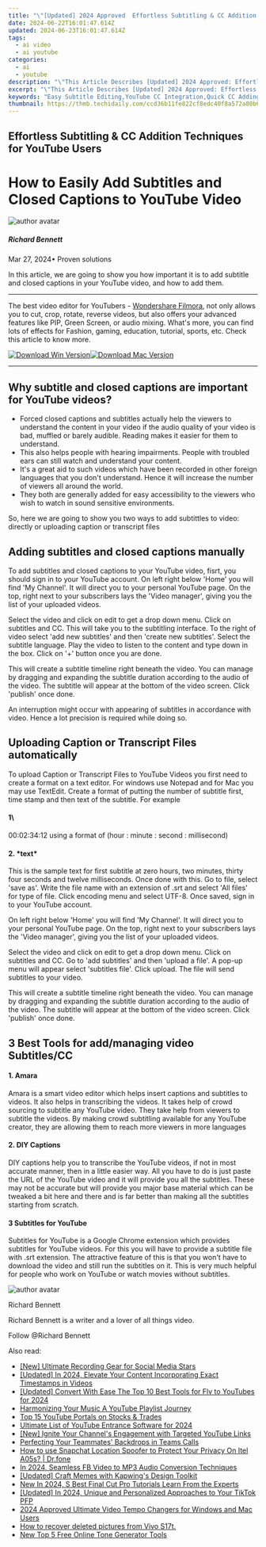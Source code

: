 ```yaml
---
title: "\"[Updated] 2024 Approved  Effortless Subtitling & CC Addition Techniques for YouTube Users\""
date: 2024-06-22T16:01:47.614Z
updated: 2024-06-23T16:01:47.614Z
tags:
  - ai video
  - ai youtube
categories:
  - ai
  - youtube
description: "\"This Article Describes [Updated] 2024 Approved: Effortless Subtitling & CC Addition Techniques for YouTube Users\""
excerpt: "\"This Article Describes [Updated] 2024 Approved: Effortless Subtitling & CC Addition Techniques for YouTube Users\""
keywords: "Easy Subtitle Editing,YouTube CC Integration,Quick CC Adding Tips,Simplified CC Processes,Streamlined Video Captions,Automated Text Overlays,Smooth CC Addition Guide"
thumbnail: https://thmb.techidaily.com/ccd36b11fe822cf8edc40f8a572a80b6d8bbf0e625e60ce40fafebff8828fa14.jpeg
---
```


## Effortless Subtitling & CC Addition Techniques for YouTube Users

# How to Easily Add Subtitles and Closed Captions to YouTube Video

![author avatar](https://images.wondershare.com/filmora/article-images/richard-bennett.jpg)

##### Richard Bennett

 Mar 27, 2024• Proven solutions

 In this article, we are going to show you how important it is to add subtitle and closed captions in your YouTube video, and how to add them.

---

 The best video editor for YouTubers - [Wondershare Filmora](https://tools.techidaily.com/wondershare/filmora/download/), not only allows you to cut, crop, rotate, reverse videos, but also offers your advanced features like PIP, Green Screen, or audio mixing. What's more, you can find lots of effects for Fashion, gaming, education, tutorial, sports, etc. Check this article to know more.

[![Download Win Version](https://images.wondershare.com/filmora/guide/download-btn-win.jpg)](https://tools.techidaily.com/wondershare/filmora/download/)[![Download Mac Version](https://images.wondershare.com/filmora/guide/download-btn-mac.jpg)](https://tools.techidaily.com/wondershare/filmora/download/)

---

## Why subtitle and closed captions are important for YouTube videos?

* Forced closed captions and subtitles actually help the viewers to understand the content in your video if the audio quality of your video is bad, muffled or barely audible. Reading makes it easier for them to understand.
* This also helps people with hearing impairments. People with troubled ears can still watch and understand your content.
* It's a great aid to such videos which have been recorded in other foreign languages that you don't understand. Hence it will increase the number of viewers all around the world.
* They both are generally added for easy accessibility to the viewers who wish to watch in sound sensitive environments.

 So, here we are going to show you two ways to add subtittles to video: directly or uploading caption or transcript files

## Adding subtitles and closed captions manually

 To add subtitles and closed captions to your YouTube video, fisrt, you should sign in to your YouTube account. On left right below 'Home' you will find 'My Channel'. It will direct you to your personal YouTube page. On the top, right next to your subscribers lays the 'Video manager', giving you the list of your uploaded videos.

 Select the video and click on edit to get a drop down menu. Click on subtitles and CC. This will take you to the subtitling interface. To the right of video select 'add new subtitles' and then 'create new subtitles'. Select the subtitle language. Play the video to listen to the content and type down in the box. Click on '+' button once you are done.

 This will create a subtitle timeline right beneath the video. You can manage by dragging and expanding the subtitle duration according to the audio of the video. The subtitle will appear at the bottom of the video screen. Click 'publish' once done.

 An interruption might occur with appearing of subtitles in accordance with video. Hence a lot precision is required while doing so.

## Uploading Caption or Transcript Files automatically

 To upload Caption or Transcript Files to YouTube Videos you first need to create a format on a text editor. For windows use Notepad and for Mac you may use TextEdit. Create a format of putting the number of subtitle first, time stamp and then text of the subtitle. For example

#### 1\

 00:02:34:12 using a format of (hour : minute : second : millisecond)

#### 2\. \*text\*

 This is the sample text for first subtitle at zero hours, two minutes, thirty four seconds and twelve milliseconds. Once done with this. Go to file, select 'save as'. Write the file name with an extension of .srt and select 'All files' for type of file. Click encoding menu and select UTF-8\. Once saved, sign in to your YouTube account.

 On left right below 'Home' you will find 'My Channel'. It will direct you to your personal YouTube page. On the top, right next to your subscribers lays the 'Video manager', giving you the list of your uploaded videos.

 Select the video and click on edit to get a drop down menu. Click on subtitles and CC. Go to 'add subtitles' and then 'upload a file'. A pop-up menu will appear select 'subtitles file'. Click upload. The file will send subtitles to your video.

 This will create a subtitle timeline right beneath the video. You can manage by dragging and expanding the subtitle duration according to the audio of the video. The subtitle will appear at the bottom of the video screen. Click 'publish' once done.

## 3 Best Tools for add/managing video Subtitles/CC

#### 1\.  Amara

 Amara is a smart video editor which helps insert captions and subtitles to videos. It also helps in transcribing the videos. It takes help of crowd sourcing to subtitle any YouTube video. They take help from viewers to subtitle the videos. By making crowd subtitling available for any YouTube creator, they are allowing them to reach more viewers in more languages

#### 2\.  DIY Captions

 DIY captions help you to transcribe the YouTube videos, if not in most accurate manner, then in a little easier way. All you have to do is just paste the URL of the YouTube video and it will provide you all the subtitles. These may not be accurate but will provide you major base material which can be tweaked a bit here and there and is far better than making all the subtitles starting from scratch.

#### 3  Subtitles for YouTube

 Subtitles for YouTube is a Google Chrome extension which provides subtitles for YouTube videos. For this you will have to provide a subtitle file with .srt extension. The attractive feature of this is that you won't have to download the video and still run the subtitles on it. This is very much helpful for people who work on YouTube or watch movies without subtitles.

![author avatar](https://images.wondershare.com/filmora/article-images/richard-bennett.jpg)

Richard Bennett

Richard Bennett is a writer and a lover of all things video.

Follow @Richard Bennett


<ins class="adsbygoogle"
     style="display:block"
     data-ad-format="autorelaxed"
     data-ad-client="ca-pub-7571918770474297"
     data-ad-slot="1223367746"></ins>



<ins class="adsbygoogle"
     style="display:block"
     data-ad-client="ca-pub-7571918770474297"
     data-ad-slot="8358498916"
     data-ad-format="auto"
     data-full-width-responsive="true"></ins>

<span class="atpl-alsoreadstyle">Also read:</span>
<div><ul>
<li><a href="https://youtube-sure.techidaily.com/ltimate-recording-gear-for-social-media-stars/"><u>[New] Ultimate Recording Gear for Social Media Stars</u></a></li>
<li><a href="https://youtube-sure.techidaily.com/ed-in-2024-elevate-your-content-incorporating-exact-timestamps-in-videos/"><u>[Updated] In 2024, Elevate Your Content  Incorporating Exact Timestamps in Videos</u></a></li>
<li><a href="https://youtube-sure.techidaily.com/ed-convert-with-ease-the-top-10-best-tools-for-flv-to-youtubes-for-2024/"><u>[Updated] Convert With Ease  The Top 10 Best Tools for Flv to YouTubes for 2024</u></a></li>
<li><a href="https://youtube-sure.techidaily.com/nizing-your-music-a-youtube-playlist-journey/"><u>Harmonizing Your Music  A YouTube Playlist Journey</u></a></li>
<li><a href="https://youtube-sure.techidaily.com/5-youtube-portals-on-stocks-and-trades/"><u>Top 15 YouTube Portals on Stocks & Trades</u></a></li>
<li><a href="https://youtube-sure.techidaily.com/ate-list-of-youtube-entrance-software-for-2024/"><u>Ultimate List of YouTube Entrance Software for 2024</u></a></li>
<li><a href="https://youtube-sure.techidaily.com/gnite-your-channels-engagement-with-targeted-youtube-links/"><u>[New] Ignite Your Channel's Engagement with Targeted YouTube Links</u></a></li>
<li><a href="https://digital-screen-recording.techidaily.com/perfecting-your-teammates-backdrops-in-teams-calls/"><u>Perfecting Your Teammates' Backdrops in Teams Calls</u></a></li>
<li><a href="https://fix-guide.techidaily.com/how-to-use-snapchat-location-spoofer-to-protect-your-privacy-on-itel-a05s-drfone-by-drfone-virtual-android/"><u>How to use Snapchat Location Spoofer to Protect Your Privacy On Itel A05s? | Dr.fone</u></a></li>
<li><a href="https://facebook-videos.techidaily.com/in-2024-seamless-fb-video-to-mp3-audio-conversion-techniques/"><u>In 2024, Seamless FB Video to MP3 Audio Conversion Techniques</u></a></li>
<li><a href="https://extra-hints.techidaily.com/updated-craft-memes-with-kapwings-design-toolkit/"><u>[Updated] Craft Memes with Kapwing's Design Toolkit</u></a></li>
<li><a href="https://smart-video-editing.techidaily.com/new-in-2024-s-best-final-cut-pro-tutorials-learn-from-the-experts/"><u>New In 2024, S Best Final Cut Pro Tutorials Learn From the Experts</u></a></li>
<li><a href="https://tiktok-video-recordings.techidaily.com/updated-in-2024-unique-and-personalized-approaches-to-your-tiktok-pfp/"><u>[Updated] In 2024, Unique and Personalized Approaches to Your TikTok PFP</u></a></li>
<li><a href="https://ai-vdieo-software.techidaily.com/2024-approved-ultimate-video-tempo-changers-for-windows-and-mac-users/"><u>2024 Approved Ultimate Video Tempo Changers for Windows and Mac Users</u></a></li>
<li><a href="https://blog-min.techidaily.com/how-to-recover-deleted-pictures-from-vivo-s17t-by-fonelab-android-recover-pictures/"><u>How to recover deleted pictures from Vivo S17t.</u></a></li>
<li><a href="https://ai-video-tools.techidaily.com/new-top-5-free-online-tone-generator-tools/"><u>New Top 5 Free Online Tone Generator Tools</u></a></li>
</ul></div>
